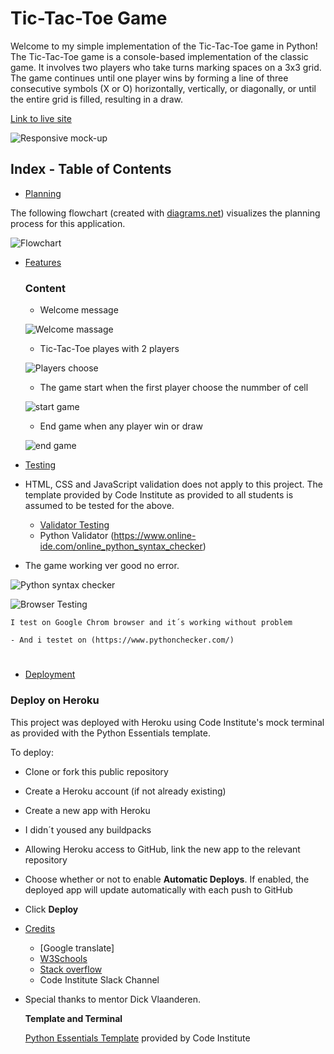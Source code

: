 # Tic-Tac-Toe Game

Welcome to my simple implementation of the Tic-Tac-Toe game in Python!
The Tic-Tac-Toe game is a console-based implementation of the classic game. It involves two players who take turns marking spaces on a 3x3 grid. The game continues until one player wins by forming a line of three consecutive symbols (X or O) horizontally, vertically, or diagonally, or until the entire grid is filled, resulting in a draw.

[Link to live site](https://tic-tacpp3-324984a6c0e3.herokuapp.com/)

![Responsive mock-up](assets/images/responsive.png)

## Index - Table of Contents

- [Planning](#planning)

The following flowchart (created with [diagrams.net](https://app.diagrams.net/)) visualizes the planning process for this application.

![Flowchart](assets/images/Tic-Tac10.png)





- [Features](#features)
   ### Content

   - Welcome message

   ![Welcome massage](assets/images/Tic-Tac1.png)

   - Tic-Tac-Toe playes with 2 players

   ![Players choose](assets/images/Tic.Tac2.png)

   - The game start when the first player choose the nummber of cell

   ![start game ](assets/images/Tic.Tac5.png)

   - End game when any player win or draw

   ![end game](assets/images/Tic.Tac7.png)


- [Testing](#testing)
- HTML, CSS and JavaScript validation does not apply to this project. The template provided by Code Institute as provided to all students is assumed to be tested for the above.
    - [Validator Testing](#validator-testing)
    - Python Validator (https://www.online-ide.com/online_python_syntax_checker)

- The game working ver good no error.

![Python syntax checker](assets/images/pythonvaliditor.png)

![Browser Testing](#browser-testing)

    I test on Google Chrom browser and it´s working without problem

    - And i testet on (https://www.pythonchecker.com/)
##
#
- [Deployment](#deployment)
### Deploy on Heroku
This project was deployed with Heroku using Code Institute's mock terminal as provided with the Python Essentials template.

To deploy:

- Clone or fork this public repository
- Create a Heroku account (if not already existing)
- Create a new app with Heroku
- I didn´t yoused any buildpacks

- Allowing Heroku access to GitHub, link the new app to the relevant repository
- Choose whether or not to enable **Automatic Deploys**. If enabled, the deployed app will update automatically with each push to GitHub
- Click **Deploy**

- [Credits](#credits)
  - [Google translate]
  - [W3Schools](https://www.w3schools.com/)
  - [Stack overflow](https://stackoverflow.com/)
  - Code Institute Slack Channel
- Special thanks to  mentor Dick Vlaanderen.
    

    **Template and Terminal**

    [Python Essentials Template](https://github.com/Code-Institute-Org/python-essentials-template) provided by Code Institute 


   


